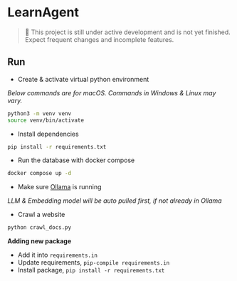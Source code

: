 # LearnAgent

> 🚧 This project is still under active development and is not yet finished. Expect frequent changes and incomplete features.


## Run

- Create & activate virtual python environment

*Below commands are for macOS. Commands in Windows & Linux may vary.*

```bash
python3 -m venv venv
source venv/bin/activate
```

- Install dependencies

```bash
pip install -r requirements.txt
```

- Run the database with docker compose

```bash
docker compose up -d
```

- Make sure [Ollama](https://github.com/ollama/ollama?tab=readme-ov-file) is running

*LLM & Embedding model will be auto pulled first, if not already in Ollama*

- Crawl a website

```bash
python crawl_docs.py
```

**Adding new package**

- Add it into `requirements.in`
- Update requirements, `pip-compile requirements.in`
- Install package, `pip install -r requirements.txt`